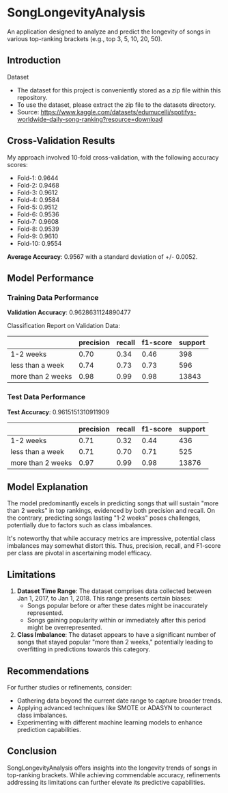 # SongLongevityAnalysis

An application designed to analyze and predict the longevity of songs in various top-ranking brackets (e.g., top 3, 5, 10, 20, 50).

## Introduction

Dataset

- The dataset for this project is conveniently stored as a zip file within this repository.
- To use the dataset, please extract the zip file to the datasets directory.
- Source: https://www.kaggle.com/datasets/edumucelli/spotifys-worldwide-daily-song-ranking?resource=download

## Cross-Validation Results

My approach involved 10-fold cross-validation, with the following accuracy scores:
- Fold-1: 0.9644
- Fold-2: 0.9468
- Fold-3: 0.9612
- Fold-4: 0.9584
- Fold-5: 0.9512
- Fold-6: 0.9536
- Fold-7: 0.9608
- Fold-8: 0.9539
- Fold-9: 0.9610
- Fold-10: 0.9554

**Average Accuracy**: 0.9567 with a standard deviation of +/- 0.0052.

## Model Performance

### Training Data Performance

**Validation Accuracy**:  0.9628631124890477

Classification Report on Validation Data:

|                   | precision | recall | f1-score | support |
|-------------------|-----------|--------|----------|---------|
| 1-2 weeks         | 0.70      | 0.34   | 0.46     | 398     |
| less than a week  | 0.74      | 0.73   | 0.73     | 596     |
| more than 2 weeks | 0.98      | 0.99   | 0.98     | 13843   |

### Test Data Performance

**Test Accuracy**: 0.9615151310911909

|                   | precision | recall | f1-score | support |
|-------------------|-----------|--------|----------|---------|
| 1-2 weeks         | 0.71      | 0.32   | 0.44     | 436     |
| less than a week  | 0.71      | 0.70   | 0.71     | 525     |
| more than 2 weeks | 0.97      | 0.99   | 0.98     | 13876   |

## Model Explanation

The model predominantly excels in predicting songs that will sustain "more than 2 weeks" in top rankings, evidenced by both precision and recall. On the contrary, predicting songs lasting "1-2 weeks" poses challenges, potentially due to factors such as class imbalances.

It's noteworthy that while accuracy metrics are impressive, potential class imbalances may somewhat distort this. Thus, precision, recall, and F1-score per class are pivotal in ascertaining model efficacy.

## Limitations

1. **Dataset Time Range**: The dataset comprises data collected between Jan 1, 2017, to Jan 1, 2018. This range presents certain biases:
    - Songs popular before or after these dates might be inaccurately represented.
    - Songs gaining popularity within or immediately after this period might be overrepresented.
2. **Class Imbalance**: The dataset appears to have a significant number of songs that stayed popular "more than 2 weeks," potentially leading to overfitting in predictions towards this category.

## Recommendations

For further studies or refinements, consider:
- Gathering data beyond the current date range to capture broader trends.
- Applying advanced techniques like SMOTE or ADASYN to counteract class imbalances.
- Experimenting with different machine learning models to enhance prediction capabilities.

## Conclusion

SongLongevityAnalysis offers insights into the longevity trends of songs in top-ranking brackets. While achieving commendable accuracy, refinements addressing its limitations can further elevate its predictive capabilities.
